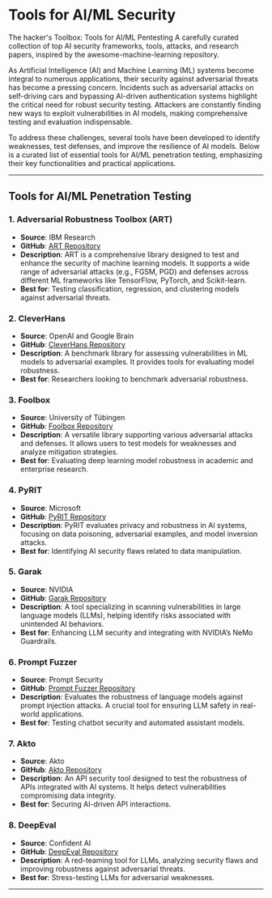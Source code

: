 # Tools for AI/ML Security
The hacker's Toolbox: Tools for AI/ML Pentesting
A carefully curated collection of top AI security frameworks, tools, attacks, and research papers, inspired by the awesome-machine-learning repository.




As Artificial Intelligence (AI) and Machine Learning (ML) systems become integral to numerous applications, their security against adversarial threats has become a pressing concern. Incidents such as adversarial attacks on self-driving cars and bypassing AI-driven authentication systems highlight the critical need for robust security testing. Attackers are constantly finding new ways to exploit vulnerabilities in AI models, making comprehensive testing and evaluation indispensable.

To address these challenges, several tools have been developed to identify weaknesses, test defenses, and improve the resilience of AI models. Below is a curated list of essential tools for AI/ML penetration testing, emphasizing their key functionalities and practical applications.

---

## Tools for AI/ML Penetration Testing

### 1. **Adversarial Robustness Toolbox (ART)**
- **Source**: IBM Research  
- **GitHub**: [ART Repository](https://github.com/IBM/adversarial-robustness-toolbox)  
- **Description**: ART is a comprehensive library designed to test and enhance the security of machine learning models. It supports a wide range of adversarial attacks (e.g., FGSM, PGD) and defenses across different ML frameworks like TensorFlow, PyTorch, and Scikit-learn.  
- **Best for**: Testing classification, regression, and clustering models against adversarial threats.

### 2. **CleverHans**
- **Source**: OpenAI and Google Brain  
- **GitHub**: [CleverHans Repository](https://github.com/cleverhans-lab/cleverhans)  
- **Description**: A benchmark library for assessing vulnerabilities in ML models to adversarial examples. It provides tools for evaluating model robustness.  
- **Best for**: Researchers looking to benchmark adversarial robustness.

### 3. **Foolbox**
- **Source**: University of Tübingen  
- **GitHub**: [Foolbox Repository](https://github.com/bethgelab/foolbox)  
- **Description**: A versatile library supporting various adversarial attacks and defenses. It allows users to test models for weaknesses and analyze mitigation strategies.  
- **Best for**: Evaluating deep learning model robustness in academic and enterprise research.

### 4. **PyRIT**
- **Source**: Microsoft  
- **GitHub**: [PyRIT Repository](https://github.com/microsoft/pyrit)  
- **Description**: PyRIT evaluates privacy and robustness in AI systems, focusing on data poisoning, adversarial examples, and model inversion attacks.  
- **Best for**: Identifying AI security flaws related to data manipulation.

### 5. **Garak**
- **Source**: NVIDIA  
- **GitHub**: [Garak Repository](https://github.com/NVIDIA/garak)  
- **Description**: A tool specializing in scanning vulnerabilities in large language models (LLMs), helping identify risks associated with unintended AI behaviors.  
- **Best for**: Enhancing LLM security and integrating with NVIDIA’s NeMo Guardrails.

### 6. **Prompt Fuzzer**
- **Source**: Prompt Security  
- **GitHub**: [Prompt Fuzzer Repository](https://github.com/prompt-security/prompt-fuzzer)  
- **Description**: Evaluates the robustness of language models against prompt injection attacks. A crucial tool for ensuring LLM safety in real-world applications.  
- **Best for**: Testing chatbot security and automated assistant models.

### 7. **Akto**
- **Source**: Akto  
- **GitHub**: [Akto Repository](https://github.com/akto-api/akto)  
- **Description**: An API security tool designed to test the robustness of APIs integrated with AI systems. It helps detect vulnerabilities compromising data integrity.  
- **Best for**: Securing AI-driven API interactions.

### 8. **DeepEval**
- **Source**: Confident AI  
- **GitHub**: [DeepEval Repository](https://github.com/confident-ai/deepeval)  
- **Description**: A red-teaming tool for LLMs, analyzing security flaws and improving robustness against adversarial threats.  
- **Best for**: Stress-testing LLMs for adversarial weaknesses.

---
